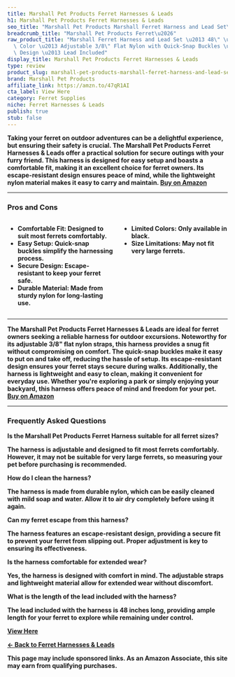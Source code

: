```yaml
---
title: Marshall Pet Products Ferret Harnesses & Leads
h1: Marshall Pet Products Ferret Harnesses & Leads
seo_title: "Marshall Pet Products Marshall Ferret Harness and Lead Set\u2026"
breadcrumb_title: "Marshall Pet Products Ferret\u2026"
raw_product_title: "Marshall Ferret Harness and Lead Set \u2013 48\" \u2013 Black\
  \ Color \u2013 Adjustable 3/8\" Flat Nylon with Quick-Snap Buckles \u2013 Escape-Resistant\
  \ Design \u2013 Lead Included"
display_title: Marshall Pet Products Ferret Harnesses & Leads
type: review
product_slug: marshall-pet-products-marshall-ferret-harness-and-lead-set-48-black-col-1d1ff63b
brand: Marshall Pet Products
affiliate_link: https://amzn.to/47qR1AI
cta_label: View Here
category: Ferret Supplies
niche: Ferret Harnesses & Leads
publish: true
stub: false
---
```


<div id="intro" class="full-width">
  <p><strong>Taking your ferret on outdoor adventures can be a delightful experience, but ensuring their safety is crucial. The Marshall Pet Products Ferret Harnesses & Leads offer a practical solution for secure outings with your furry friend. This harness is designed for easy setup and boasts a comfortable fit, making it an excellent choice for ferret owners. Its escape-resistant design ensures peace of mind, while the lightweight nylon material makes it easy to carry and maintain. <a href="https://amzn.to/47qR1AI" rel="nofollow sponsored noopener" target="_blank"><strong>Buy on Amazon</strong></a></p>
</div>

<hr />
<h3 id="pros-cons">Pros and Cons</h3>
<div class="pc-grid" style="display:grid;grid-template-columns:1fr 1fr;gap:16px;">
  <ul>
    <li><strong>Comfortable Fit:</strong> Designed to suit most ferrets comfortably.</li>
    <li><strong>Easy Setup:</strong> Quick-snap buckles simplify the harnessing process.</li>
    <li><strong>Secure Design:</strong> Escape-resistant to keep your ferret safe.</li>
    <li><strong>Durable Material:</strong> Made from sturdy nylon for long-lasting use.</li>
  </ul>
  <ul>
    <li><strong>Limited Colors:</strong> Only available in black.</li>
    <li><strong>Size Limitations:</strong> May not fit very large ferrets.</li>
  </ul>
</div>
<hr />

<div class="full-width">
  <p>The Marshall Pet Products Ferret Harnesses & Leads are ideal for ferret owners seeking a reliable harness for outdoor excursions. Noteworthy for its adjustable 3/8" flat nylon straps, this harness provides a snug fit without compromising on comfort. The quick-snap buckles make it easy to put on and take off, reducing the hassle of setup. Its escape-resistant design ensures your ferret stays secure during walks. Additionally, the harness is lightweight and easy to clean, making it convenient for everyday use. Whether you're exploring a park or simply enjoying your backyard, this harness offers peace of mind and freedom for your pet. <a href="https://amzn.to/47qR1AI" rel="nofollow sponsored noopener" target="_blank"><strong>Buy on Amazon</strong></a></p>
</div>

<hr />
<h3 id="faqs">Frequently Asked Questions</h3>

<p><strong>Is the Marshall Pet Products Ferret Harness suitable for all ferret sizes?</strong></p>
<p>The harness is adjustable and designed to fit most ferrets comfortably. However, it may not be suitable for very large ferrets, so measuring your pet before purchasing is recommended.</p>

<p><strong>How do I clean the harness?</strong></p>
<p>The harness is made from durable nylon, which can be easily cleaned with mild soap and water. Allow it to air dry completely before using it again.</p>

<p><strong>Can my ferret escape from this harness?</strong></p>
<p>The harness features an escape-resistant design, providing a secure fit to prevent your ferret from slipping out. Proper adjustment is key to ensuring its effectiveness.</p>

<p><strong>Is the harness comfortable for extended wear?</strong></p>
<p>Yes, the harness is designed with comfort in mind. The adjustable straps and lightweight material allow for extended wear without discomfort.</p>

<p><strong>What is the length of the lead included with the harness?</strong></p>
<p>The lead included with the harness is 48 inches long, providing ample length for your ferret to explore while remaining under control.</p>
<p><a class="btn" href="https://amzn.to/47qR1AI" target="_blank" rel="nofollow sponsored noopener">View Here</a></p>
<p><a href="/roundups/ferret-supplies/ferret-harnesses-leads/">← Back to Ferret Harnesses & Leads</a></p>
<aside class="disclosure">This page may include sponsored links. As an Amazon Associate, this site may earn from qualifying purchases.</aside>
